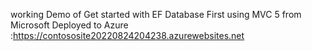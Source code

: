 working Demo of Get started with EF Database First using MVC 5 from Microsoft 
Deployed to  Azure :https://contososite20220824204238.azurewebsites.net
